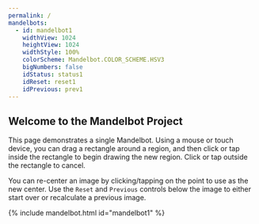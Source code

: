```yaml
---
permalink: /
mandelbots:
  - id: mandelbot1
    widthView: 1024
    heightView: 1024
    widthStyle: 100%
    colorScheme: Mandelbot.COLOR_SCHEME.HSV3
    bigNumbers: false
    idStatus: status1
    idReset: reset1
    idPrevious: prev1
---
```


Welcome to the Mandelbot Project
--------------------------------

This page demonstrates a single Mandelbot.  Using a mouse or touch device, you can drag a rectangle around a region,
and then click or tap inside the rectangle to begin drawing the new region.  Click or tap outside the rectangle to cancel.

You can re-center an image by clicking/tapping on the point to use as the new center.  Use the `Reset` and `Previous` controls
below the image to either start over or recalculate a previous image. 

{% include mandelbot.html id="mandelbot1" %}
